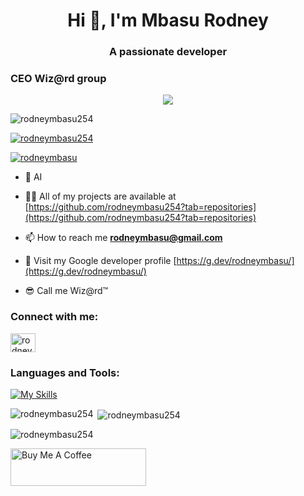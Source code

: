<h1 align="center">Hi 👋, I'm Mbasu Rodney</h1>
<h3 align="center">A passionate developer</h3>
<h3 align="left"; color = 'blue'>CEO Wiz@rd group</h3>
 <p align="center">
 <img src="https://readme-typing-svg.demolab.com/?lines=Always+versatile;Data+Scientist;Computer+scientist;AI/ML+developer;From+Nairobi+Kenya;Game+Developer&font=Fira%20Code&center=true&width=380&height=50&duration=4000&pause=1000">
 </p>
<p align="left"> <img src="https://komarev.com/ghpvc/?username=rodneymbasu254&label=Profile%20views&color=0e75b6&style=flat" alt="rodneymbasu254" /> </p>

<p align="left"> <a href="https://github.com/ryo-ma/github-profile-trophy"><img src="https://github-profile-trophy.vercel.app/?username=rodneymbasu254" alt="rodneymbasu254" /></a> </p>

<p align="left"> <a href="https://twitter.com/mbasurodney" target="blank"><img src="https://img.shields.io/twitter/follow/mbasurodney?logo=twitter&style=for-the-badge" alt="rodneymbasu" /></a> </p>


- 🌱 AI

- 👨‍💻 All of my projects are available at [https://github.com/rodneymbasu254?tab=repositories](https://github.com/rodneymbasu254?tab=repositories)

- 📫 How to reach me **rodneymbasu@gmail.com**

- 📄 Visit my Google developer profile [https://g.dev/rodneymbasu/](https://g.dev/rodneymbasu/)

- 😎 Call me Wiz@rd™ 

</p>
<h3 align="left">Connect with me:</h3>
<p align="left">
<a href="https://twitter.com/rodney_mbasu" target="blank"><img align="center" src="https://raw.githubusercontent.com/rahuldkjain/github-profile-readme-generator/master/src/images/icons/Social/twitter.svg" alt="rodneymbasu254" height="30" width="40" /></a>

<h3 align="left">Languages and Tools:</h3>

[![My Skills](https://skillicons.dev/icons?i=py,tensorflow,pandas,numpy,matplotlib,jupyter,java,js,bash,html,css,django,c,cs,git,androidstudio,stackoverflow,azure,vercel,github,net,typescript,unity,linux,md,mysql,nodejs,sass,react,sqlite,cpp,unreal&perline=6)](https://skillicons.dev)

<p><img align="left" src="https://github-readme-stats.vercel.app/api?username=rodneymbasu254&theme=radical&hide_border=true" alt="rodneymbasu254" /></p>

<p>&nbsp;<img align="center" src="https://github-readme-stats.vercel.app/api/top-langs?username=rodneymbasu254&show_icons=true&locale=en&theme=radical&hide_border=true&hide_progress=true" alt="rodneymbasu254" /></p>

<p><img align="center" src="https://streak-stats.demolab.com?user=rodneymbasu254&theme=radical&hide_border=true" alt="rodneymbasu254" /></p>

<a href="https://www.buymeacoffee.com/rodneymbasu" target="_blank"><img src="https://cdn.buymeacoffee.com/buttons/v2/default-yellow.png" alt="Buy Me A Coffee" style="height: 60px !important;width: 217px !important;" ></a>

